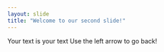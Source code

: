 ```yaml
---
layout: slide
title: "Welcome to our second slide!"
---
```

Your text is your text
Use the left arrow to go back!
